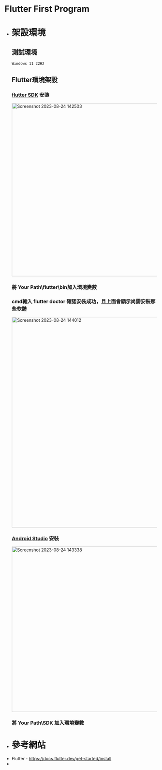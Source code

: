 # Flutter First Program

* # 架設環境

  ## 測試環境 
      Windows 11 22H2  
  ## Flutter環境架設
  ### [flutter SDK](https://docs.flutter.dev/get-started/install/windows) 安裝
   <img width="570" alt="Screenshot 2023-08-24 142503" src="https://github.com/MaYu-Yu/flutter_test/assets/59922656/1347abbe-6684-4c84-a630-23e5c1622124">

  ### 將 Your Path\flutter\bin加入環境變數
  ### cmd輸入 flutter doctor 確認安裝成功，且上面會顯示尚需安裝那些軟體  
  <img width="693" alt="Screenshot 2023-08-24 144012" src="https://github.com/MaYu-Yu/flutter_test/assets/59922656/06747916-770a-49c6-a0b4-4f7297e6cc26">

  ### [Android Studio](https://developer.android.com/studio) 安裝
  <img width="544" alt="Screenshot 2023-08-24 143338" src="https://github.com/MaYu-Yu/flutter_test/assets/59922656/3a2c0694-966d-43f3-9b96-cd7cccb3220d">

  ### 將 Your Path\SDK 加入環境變數  
   
* # 參考網站
- Flutter - https://docs.flutter.dev/get-started/install
- 
